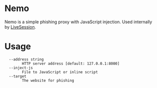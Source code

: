 Nemo
====
Nemo is a simple phishing proxy with JavaScript injection. Used internally by [LiveSession](https://github.com/livesession).


Usage
===
```
  --address string
        HTTP server address [default: 127.0.0.1:8000]
  --inject-js
        File to JavaScript or inline script
  --target
        The website for phishing
```
